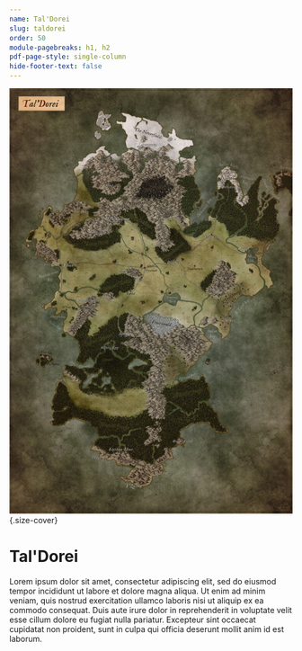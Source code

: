 ```yaml
---
name: Tal'Dorei
slug: taldorei
order: 50
module-pagebreaks: h1, h2
pdf-page-style: single-column
hide-footer-text: false
---
```

![Tal'Dorei](assets/img/MrFarland-Exandria_800-1_continent-taldorei.jpg){.size-cover}
# Tal'Dorei
Lorem ipsum dolor sit amet, consectetur adipiscing elit, sed do eiusmod tempor incididunt ut labore et dolore magna aliqua. Ut enim ad minim veniam, quis nostrud exercitation ullamco laboris nisi ut aliquip ex ea commodo consequat. Duis aute irure dolor in reprehenderit in voluptate velit esse cillum dolore eu fugiat nulla pariatur. Excepteur sint occaecat cupidatat non proident, sunt in culpa qui officia deserunt mollit anim id est laborum.